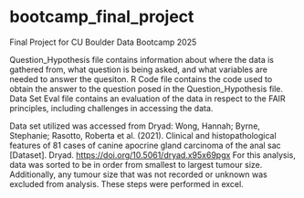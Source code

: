 # bootcamp_final_project
Final Project for CU Boulder Data Bootcamp 2025

Question_Hypothesis file contains information about where the data is gathered from, what question is being asked, and what variables are needed to answer the quesiton.
R Code file contains the code used to obtain the answer to the question posed in the Question_Hypothesis file.
Data Set Eval file contains an evaluation of the data in respect to the FAIR principles, including challenges in accessing the data.

Data set utilized was accessed from Dryad: Wong, Hannah; Byrne, Stephanie; Rasotto, Roberta et al. (2021). Clinical and histopathological features of 81 cases of canine apocrine gland carcinoma of the anal sac [Dataset]. Dryad. https://doi.org/10.5061/dryad.x95x69pgx
For this analysis, data was sorted to be in order from smallest to largest tumour size. Additionally, any tumour size that was not recorded or unknown was excluded from analysis. These steps were performed in excel. 
